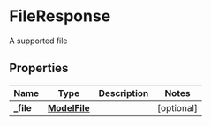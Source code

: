 

# FileResponse

A supported file

## Properties

| Name | Type | Description | Notes |
|------------ | ------------- | ------------- | -------------|
|**_file** | [**ModelFile**](ModelFile.md) |  |  [optional] |



